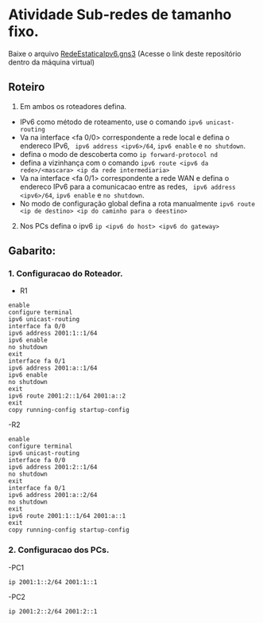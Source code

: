 # Atividade Sub-redes de tamanho fixo.

Baixe o arquivo [RedeEstaticaIpv6.gns3](RedeEstaticaIpv6.gns3) (Acesse o link deste repositório dentro da máquina virtual)

## Roteiro

1. Em ambos os roteadores defina.
  - IPv6 como método de roteamento, use o comando `ipv6 unicast-routing`
  - Va na interface <fa 0/0> correspondente a rede local e defina o endereco IPv6, ` ipv6 address <ipv6>/64`, `ipv6 enable` e `no shutdown`.
  - defina o modo de descoberta como `ip forward-protocol nd`
  - defina a vizinhança com o comando `ipv6 route <ipv6 da rede>/<mascara> <ip da rede intermediaria>`
  - Va na interface <fa 0/1> correspondente a rede WAN e defina o endereco IPv6 para a comunicacao entre as redes, ` ipv6 address <ipv6>/64`, `ipv6 enable` e `no shutdown`.
  - No modo de configuração global defina a rota manualmente `ipv6 route <ip de destino> <ip do caminho para o deestino>`

2. Nos PCs defina o ipv6 `ip <ipv6 do host> <ipv6 do gateway>`

## Gabarito:

### 1. Configuracao do Roteador.

- R1

```shell
enable
configure terminal
ipv6 unicast-routing
interface fa 0/0
ipv6 address 2001:1::1/64
ipv6 enable
no shutdown
exit
interface fa 0/1
ipv6 address 2001:a::1/64
ipv6 enable
no shutdown
exit
ipv6 route 2001:2::1/64 2001:a::2
exit
copy running-config startup-config
```

-R2

```shell
enable
configure terminal
ipv6 unicast-routing
interface fa 0/0
ipv6 address 2001:2::1/64
no shutdown
exit
interface fa 0/1
ipv6 address 2001:a::2/64
no shutdown
exit
ipv6 route 2001:1::1/64 2001:a::1
exit
copy running-config startup-config
```

### 2. Configuracao dos PCs.

-PC1

```shell
ip 2001:1::2/64 2001:1::1
```

-PC2

```shell
ip 2001:2::2/64 2001:2::1
```